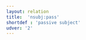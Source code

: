 ```yaml
---
layout: relation
title:  'nsubj:pass'
shortdef : 'passive subject'
udver: '2'
---
```

<!-- Interlanguage links updated Út zář 29 18:41:29 CEST 2020 -->
